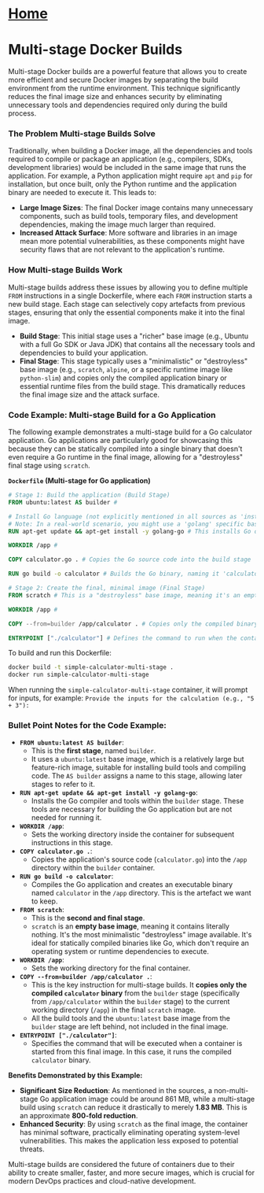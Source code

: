 # [Home](READEME.md)
# Multi-stage Docker Builds

Multi-stage Docker builds are a powerful feature that allows you to create more efficient and secure Docker images by separating the build environment from the runtime environment. This technique significantly reduces the final image size and enhances security by eliminating unnecessary tools and dependencies required only during the build process.

### The Problem Multi-stage Builds Solve

Traditionally, when building a Docker image, all the dependencies and tools required to compile or package an application (e.g., compilers, SDKs, development libraries) would be included in the same image that runs the application. For example, a Python application might require `apt` and `pip` for installation, but once built, only the Python runtime and the application binary are needed to execute it. This leads to:

*   **Large Image Sizes**: The final Docker image contains many unnecessary components, such as build tools, temporary files, and development dependencies, making the image much larger than required.
*   **Increased Attack Surface**: More software and libraries in an image mean more potential vulnerabilities, as these components might have security flaws that are not relevant to the application's runtime.

### How Multi-stage Builds Work

Multi-stage builds address these issues by allowing you to define multiple `FROM` instructions in a single Dockerfile, where each `FROM` instruction starts a new build stage. Each stage can selectively copy artefacts from previous stages, ensuring that only the essential components make it into the final image.

*   **Build Stage**: This initial stage uses a "richer" base image (e.g., Ubuntu with a full Go SDK or Java JDK) that contains all the necessary tools and dependencies to build your application.
*   **Final Stage**: This stage typically uses a "minimalistic" or "destroyless" base image (e.g., `scratch`, `alpine`, or a specific runtime image like `python-slim`) and copies only the compiled application binary or essential runtime files from the build stage. This dramatically reduces the final image size and the attack surface.

### Code Example: Multi-stage Build for a Go Application

The following example demonstrates a multi-stage build for a Go calculator application. Go applications are particularly good for showcasing this because they can be statically compiled into a single binary that doesn't even require a Go runtime in the final image, allowing for a "destroyless" final stage using `scratch`.

**`Dockerfile` (Multi-stage for Go application)**

```dockerfile
# Stage 1: Build the application (Build Stage)
FROM ubuntu:latest AS builder #

# Install Go language (not explicitly mentioned in all sources as 'install go', but implied for Go app build)
# Note: In a real-world scenario, you might use a 'golang' specific base image for the builder stage
RUN apt-get update && apt-get install -y golang-go # This installs Go on the Ubuntu base image

WORKDIR /app #

COPY calculator.go . # Copies the Go source code into the build stage

RUN go build -o calculator # Builds the Go binary, naming it 'calculator'

# Stage 2: Create the final, minimal image (Final Stage)
FROM scratch # This is a "destroyless" base image, meaning it's an empty image.

WORKDIR /app #

COPY --from=builder /app/calculator . # Copies only the compiled binary from the 'builder' stage

ENTRYPOINT ["./calculator"] # Defines the command to run when the container starts.
```

To build and run this Dockerfile:

```bash
docker build -t simple-calculator-multi-stage .
docker run simple-calculator-multi-stage
```
When running the `simple-calculator-multi-stage` container, it will prompt for inputs, for example:
`Provide the inputs for the calculation (e.g., "5 + 3"): `

### Bullet Point Notes for the Code Example:

*   **`FROM ubuntu:latest AS builder`**:
    *   This is the **first stage**, named `builder`.
    *   It uses a `ubuntu:latest` base image, which is a relatively large but feature-rich image, suitable for installing build tools and compiling code. The `AS builder` assigns a name to this stage, allowing later stages to refer to it.
*   **`RUN apt-get update && apt-get install -y golang-go`**:
    *   Installs the Go compiler and tools within the `builder` stage. These tools are necessary for building the Go application but are not needed for running it.
*   **`WORKDIR /app`**:
    *   Sets the working directory inside the container for subsequent instructions in this stage.
*   **`COPY calculator.go .`**:
    *   Copies the application's source code (`calculator.go`) into the `/app` directory within the `builder` container.
*   **`RUN go build -o calculator`**:
    *   Compiles the Go application and creates an executable binary named `calculator` in the `/app` directory. This is the artefact we want to keep.
*   **`FROM scratch`**:
    *   This is the **second and final stage**.
    *   `scratch` is an **empty base image**, meaning it contains literally nothing. It's the most minimalistic "destroyless" image available. It's ideal for statically compiled binaries like Go, which don't require an operating system or runtime dependencies to execute.
*   **`WORKDIR /app`**:
    *   Sets the working directory for the final container.
*   **`COPY --from=builder /app/calculator .`**:
    *   This is the key instruction for multi-stage builds. It **copies only the compiled `calculator` binary** from the `builder` stage (specifically from `/app/calculator` within the `builder` stage) to the current working directory (`/app`) in the final `scratch` image.
    *   All the build tools and the `ubuntu:latest` base image from the `builder` stage are left behind, not included in the final image.
*   **`ENTRYPOINT ["./calculator"]`**:
    *   Specifies the command that will be executed when a container is started from this final image. In this case, it runs the compiled `calculator` binary.

**Benefits Demonstrated by this Example:**

*   **Significant Size Reduction**: As mentioned in the sources, a non-multi-stage Go application image could be around 861 MB, while a multi-stage build using `scratch` can reduce it drastically to merely **1.83 MB**. This is an approximate **800-fold reduction**.
*   **Enhanced Security**: By using `scratch` as the final image, the container has minimal software, practically eliminating operating system-level vulnerabilities. This makes the application less exposed to potential threats.

Multi-stage builds are considered the future of containers due to their ability to create smaller, faster, and more secure images, which is crucial for modern DevOps practices and cloud-native development.
